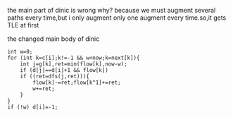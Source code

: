 the main part of dinic is wrong
why?
because we must augment several paths every time,but i only augment only one augment every time.so,it gets TLE at first

the changed main body of dinic

	int w=0;
	for (int k=c[i];k!=-1 && w<now;k=next[k]){
		int j=g[k],ret=min(flow[k],now-w);
		if (d[j]==d[i]+1 && flow[k])
		if ((ret=dfs(j,ret))){
			flow[k]-=ret;flow[k^1]+=ret;
			w+=ret;
		}
	}
	if (!w) d[i]=-1;
